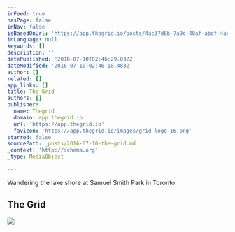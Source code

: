 ```yaml
---
inFeed: true
hasPage: false
inNav: false
isBasedOnUrl: 'https://app.thegrid.io/posts/4ac37d6b-7a9c-40af-abdf-4ae7df914ff2/create'
inLanguage: null
keywords: []
description: ''
datePublished: '2016-07-10T02:46:29.032Z'
dateModified: '2016-07-10T02:46:18.483Z'
author: []
related: []
app_links: []
title: The Grid
authors: []
publisher:
  name: Thegrid
  domain: app.thegrid.io
  url: 'https://app.thegrid.io'
  favicon: 'https://app.thegrid.io/images/grid-logo-16.png'
starred: false
sourcePath: _posts/2016-07-10-the-grid.md
_context: 'http://schema.org'
_type: MediaObject

---
```

Wandering the lake shore at Samuel Smith Park in Toronto.

<article style=""><h1>The Grid</h1></article>

![](https://the-grid-user-content.s3-us-west-2.amazonaws.com/269603f0-3779-4df4-9c0b-63ec72fae080.jpg)